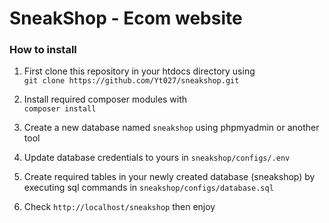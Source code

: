 # SneakShop - Ecom website

### How to install
1. First clone this repository in your htdocs directory using      
``git clone https://github.com/Yt027/sneakshop.git``    

2. Install required composer modules with   
``composer install``

3. Create a new database named `sneakshop` using phpmyadmin or another tool

4. Update database credentials to yours in `sneakshop/configs/.env`

5. Create required tables in your newly created database (sneakshop) by executing sql commands in `sneakshop/configs/database.sql`

6. Check `http://localhost/sneakshop` then enjoy